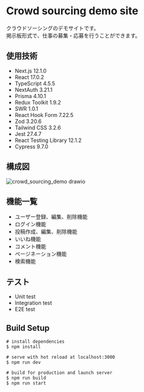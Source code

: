 # Crowd sourcing demo site

クラウドソーシングのデモサイトです。  
掲示板形式で、仕事の募集・応募を行うことができます。

## 使用技術

- Next.js 12.1.0
- React 17.0.2
- TypeScript 4.5.5
- NextAuth 3.21.1
- Prisma 4.10.1
- Redux Toolkit 1.9.2
- SWR 1.0.1
- React Hook Form 7.22.5
- Zod 3.20.6
- Tailwind CSS 3.2.6
- Jest 27.4.7
- React Testing Library 12.1.2
- Cypress 9.7.0

## 構成図

![crowd_sourcing_demo drawio](https://user-images.githubusercontent.com/73740965/219951461-1c4c6524-651e-442d-9493-0aa1a5fd4e05.png)

## 機能一覧

- ユーザー登録、編集、削除機能
- ログイン機能
- 投稿作成、編集、削除機能
- いいね機能
- コメント機能
- ページネーション機能
- 検索機能

## テスト

- Unit test
- Integration test
- E2E test

## Build Setup

```
# install dependencies
$ npm install

# serve with hot reload at localhost:3000
$ npm run dev

# build for production and launch server
$ npm run build
$ npm run start
```
